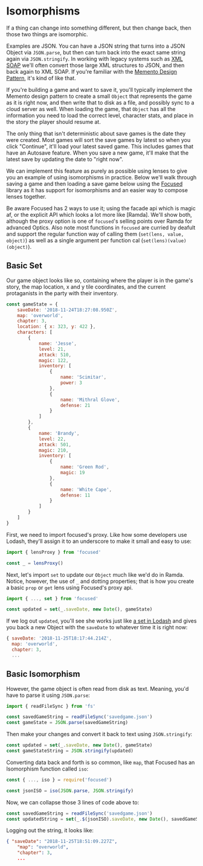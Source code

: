 # Isomorphisms

If a thing can change into something different, but then change back, then those two things are isomorphic.

Examples are JSON. You can have a JSON string that turns into a JSON Object via `JSON.parse`, but then can turn back into the exact same string again via `JSON.stringify`. In working with legacy systems such as [XML SOAP](https://en.wikipedia.org/wiki/SOAP) we'll often convert those large XML structures to JSON, and then back again to XML SOAP. If you're familiar with the [Memento Design Pattern](https://en.wikipedia.org/wiki/Memento_pattern), it's kind of like that.

If you're building a game and want to save it, you'll typically implement the Memento design pattern to create a small `Object` that represents the game as it is right now, and then write that to disk as a file, and possibly sync to a cloud server as well. When loading the game, that `Object` has all the information you need to load the correct level, character stats, and place in the story the player should resume at.

The only thing that isn't deterministic about save games is the date they were created. Most games will sort the save games by latest so when you click "Continue", it'll load your latest saved game. This includes games that have an Autosave feature. When you save a new game, it'll make that the latest save by updating the date to "right now".

We can implement this feature as purely as possible using lenses to give you an example of using isomorphisms in practice. Below we'll walk through saving a game and then loading a save game below using the [Focused](https://github.com/yelouafi/focused) library as it has support for isomorphisms and an easier way to compose lenses together.

Be aware Focused has 2 ways to use it; using the facade api which is magic af, or the explicit API which looks a lot more like [Ramda]. We'll show both, although the proxy option is one of `focused`'s selling points over Ramda for advanced Optics. Also note most functions in `focused` are curried by deafult and support the regular function way of calling them (`set(lens, value, object)`) as well as a single argument per function cal (`set(lens)(value)(object)`).

## Basic Set

Our game object looks like so, containing where the player is in the game's story, the map location, x and y tile coordinates, and the current protaganists in the party with their inventory.

```javascript
const gameState = {
    saveDate: '2018-11-24T18:27:08.950Z',
    map: 'overworld',
    chapter: 3,
    location: { x: 323, y: 422 },
    characters: [
        {
            name: 'Jesse',
            level: 21,
            attack: 510,
            magic: 122,
            inventory: [
                {
                    name: 'Scimitar',
                    power: 3
                },
                {
                    name: 'Mithral Glove',
                    defense: 21
                }
            ]
        },
        {
            name: 'Brandy',
            level: 22,
            attack: 501,
            magic: 210,
            inventory: [
                {
                    name: 'Green Rod',
                    magic: 19
                },
                {
                    name: 'White Cape',
                    defense: 11
                }
            ]
        }
    ]
}
```

First, we need to import focused's proxy. Like how some developers use Lodash, they'll assign it to an underscore to make it small and easy to use:

```javascript
import { lensProxy } from 'focused'

const _ = lensProxy()
```

Next, let's import `set` to update our `Object` much like we'd do in Ramda. Notice, however, the use of `_` and dotting properties; that is how you create a basic `prop` or `get` lens using Focused's proxy api.

```javascript
import { ..., set } from 'focused'

const updated = set(_.saveDate, new Date(), gameState)
```

If we log out `updated`, you'll see she works just like [a set in Lodash](../part2/set.md) and gives you back a new Object with the `saveDate` to whatever time it is right now:

```javascript
{ saveDate: '2018-11-25T18:17:44.214Z',
  map: 'overworld',
  chapter: 3,
  ...
```

## Basic Isomorphism

However, the game object is often read from disk as text. Meaning, you'd have to parse it using `JSON.parse`:

```javascript
import { readFileSync } from 'fs'

const savedGameString = readFileSync('savedgame.json')
const gameState = JSON.parse(savedGameString)
```

Then make your changes and convert it back to text using `JSON.stringify`:

```javascript
const updated = set(_.saveDate, new Date(), gameState)
const gameStateString = JSON.stringify(updated)
```

Converting data back and forth is so common, like `map`, that Focused has an Isomorphism function called `iso`:

```javascript
const { ..., iso } = require('focused')

const jsonISO = iso(JSON.parse, JSON.stringify)
```

Now, we can collapse those 3 lines of code above to:

```javascript
const savedGameString = readFileSync('savedgame.json')
const updatedString = set(_.$(jsonISO).saveDate, new Date(), savedGameString)
```

Logging out the string, it looks like:

```json
{ "saveDate": "2018-11-25T18:51:09.227Z",
    "map": "overworld",
    "chapter": 3,
    ...
```
